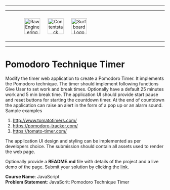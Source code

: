 <hr/>
<hr/>
<div style="width:80%; margin:auto">
<img src="https://cdn.fs.teachablecdn.com/x9yTAU9KTOSTBuyNAwHh" alt="Raw Engineering Logo" height="50px" width="auto" display="inline" style="text-align:center; padding:10px">
<img src="https://cdn.fs.teachablecdn.com/r5Y7qjbqT06GjMS4QA0W" alt="Contentstack Logo" height="50px" width="auto"display="inline" style="text-align:center; padding:10px">
<img src="https://cdn.fs.teachablecdn.com/Im7e2oBzRcK0CpFhP679" alt="Surfboard Logo" height="50px" width="auto" display="inline" style="text-align:center; padding:10px" >
</div>
<hr/>
<hr/>

# Pomodoro Technique Timer

Modify the timer web application to create a Pomodoro Timer. It implements the Pomodoro technique. The timer should implement following functions
Give User to set work and break times.
Optionally have a default 25 minutes work and 5 min break time.
The application UI should provide start pause and reset buttons for starting the countdown timer.
At the end of countdown the application can raise an alert in the form of a pop up or an alarm sound.
Sample examples

1. http://www.tomatotimers.com/
2. https://pomodoro-tracker.com/
3. https://tomato-timer.com/

The application UI design and styling can be implemented as per developers choice. The submission should contain all assets used to render the web page.

Optionally provide a **README.md** file with details of the project and a live demo of the page.
Submit your solution by clicking the [link](https://forms.gle/ua5yPhStTwqqdfEH9).

**Course Name**: JavaScript <br/>
**Problem Statement**: JavaScrit: Pomodoro Technique Timer
